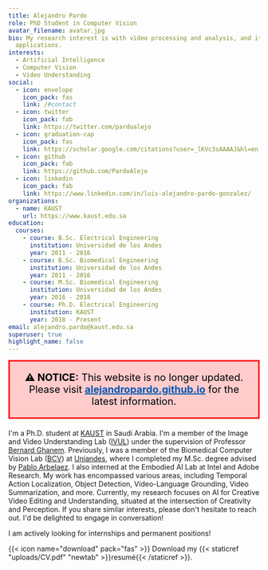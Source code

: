 ```yaml
---
title: Alejandro Pardo
role: PhD Student in Computer Vision
avatar_filename: avatar.jpg
bio: My research interest is with video processing and analysis, and its
  applications.
interests:
  - Artificial Intelligence
  - Computer Vision
  - Video Understanding
social:
  - icon: envelope
    icon_pack: fas
    link: /#contact
  - icon: twitter
    icon_pack: fab
    link: https://twitter.com/pardoalejo
  - icon: graduation-cap
    icon_pack: fas
    link: https://scholar.google.com/citations?user=_lKVc3sAAAAJ&hl=en
  - icon: github
    icon_pack: fab
    link: https://github.com/PardoAlejo
  - icon: linkedin
    icon_pack: fab
    link: https://www.linkedin.com/in/luis-alejandro-pardo-gonzalez/
organizations:
  - name: KAUST
    url: https://www.kaust.edu.sa
education:
  courses:
    - course: B.Sc. Electrical Engineering
      institution: Universidad de los Andes
      year: 2011 - 2016
    - course: B.Sc. Biomedical Engineering
      institution: Universidad de los Andes
      year: 2011 - 2016
    - course: M.Sc. Biomedical Engineering
      institution: Universidad de los Andes
      year: 2016 - 2018
    - course: Ph.D. Electrical Engineering
      institution: KAUST
      year: 2018 - Present
email: alejandro.pardo@kaust.edu.sa
superuser: true
highlight_name: false
---
```



<div style="background-color: #ffcccb; color: #000; padding: 20px; text-align: center; font-size: 20px; border: 3px solid red; margin-bottom: 20px;">
  <strong>⚠️ NOTICE:</strong> This website is no longer updated. Please visit <a href="https://pardoalejo.github.io" style="font-weight: bold; color: #0056b3;">alejandropardo.github.io</a> for the latest information.
</div>



I'm a Ph.D. student at [KAUST](https://www.kaust.edu.sa/en) in Saudi Arabia. I'm a member of the Image and Video Understanding Lab ([IVUL](https://cemse.kaust.edu.sa/ivul)) under the supervision of Professor [Bernard Ghanem](http://www.bernardghanem.com/). Previously, I was a member of the Biomedical Computer Vision Lab ([BCV](https://biomedicalcomputervision.uniandes.edu.co)) at [Uniandes](https://uniandes.edu.co/en), where I completed my M.Sc. degree advised by [Pablo Arbelaez](https://scholar.google.com/citations?user=k0nZO90AAAAJ&hl=en). I also interned at the Embodied AI Lab at Intel and Adobe Research. My work has encompassed various areas, including Temporal Action Localization, Object Detection, Video-Language Grounding, Video Summarization, and more. Currently, my research focuses on AI for Creative Video Editing and Understanding, situated at the intersection of Creativity and Perception. If you share similar interests, please don't hesitate to reach out. I'd be delighted to engage in conversation! 

I am actively looking for internships and permanent positions!

{{< icon name="download" pack="fas" >}} Download my {{< staticref "uploads/CV.pdf" "newtab" >}}resumé{{< /staticref >}}.
